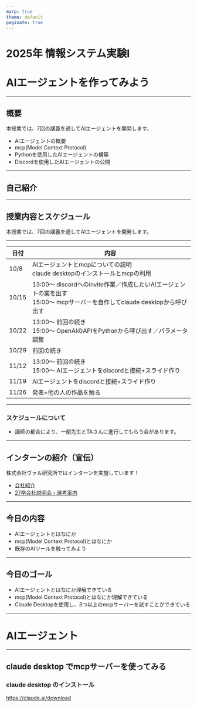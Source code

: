 ```yaml
---
marp: true
theme: default
paginate: true
---
```


# 2025年 情報システム実験Ⅰ
# AIエージェントを作ってみよう

---

## 概要

本授業では、7回の講義を通してAIエージェントを開発します。

- AIエージェントの概要
- mcp(Model Context Protocol)
- Pythonを使用したAIエージェントの構築
- Discordを使用したAIエージェントの公開

---

## 自己紹介

---

## 授業内容とスケジュール

本授業では、7回の講義を通してAIエージェントを開発します。

---

| 日付 | 内容 |
|---|---|
| 10/8 | AIエージェントとmcpについての説明<br>claude desktopのインストールとmcpの利用 |
| 10/15 | 13:00〜 discordへのinvite作業／作成したいAIエージェントの案を出す<br>15:00〜 mcpサーバーを自作してclaude desktopから呼び出す |
| 10/22 | 13:00〜 前回の続き<br>15:00〜 OpenAIのAPIをPythonから呼び出す／パラメータ調整 |
| 10/29 | 前回の続き |
| 11/12 | 13:00〜 前回の続き<br>15:00〜 AIエージェントをdiscordと接続+スライド作り |
| 11/19 | AIエージェントをdiscordと接続+スライド作り |
| 11/26 | 発表+他の人の作品を触る |


---

### スケジュールについて

- 講師の都合により、一部先生とTAさんに進行してもらう会があります。

---

## インターンの紹介（宣伝）

株式会社ヴァル研究所ではインターンを実施しています！

- [会社紹介](https://drive.google.com/file/d/1Kr8fQGCUHr_oTb_B_vD2fnUMdBf5amGR/view?usp=drive_link)
- [27卒会社説明会・選考案内](https://drive.google.com/file/d/1zJAKpR8jKkyR2yl3pVsQ8ynWF_9SMXbN/view?usp=drive_link)

---

## 今日の内容

- AIエージェントとはなにか
- mcp(Model Context Protocol)とはなにか
- 既存のAIツールを触ってみよう

---

## 今日のゴール

- AIエージェントとはなにか理解できている
- mcp(Model Context Protocol)とはなにか理解できている
- Claude Desktopを使用し、3つ以上のmcpサーバーを試すことができている

---

# AIエージェント



---


## claude desktop でmcpサーバーを使ってみる

### claude desktop のインストール

https://claude.ai/download

